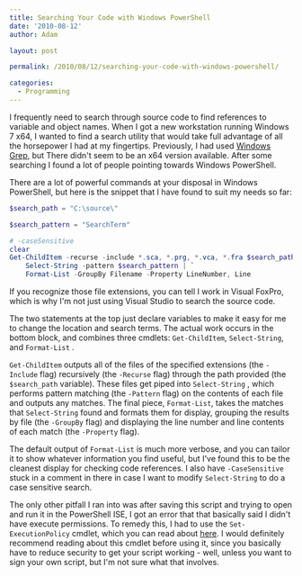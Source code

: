 ```yaml
---
title: Searching Your Code with Windows PowerShell
date: '2010-08-12'
author: Adam

layout: post

permalink: /2010/08/12/searching-your-code-with-windows-powershell/

categories:
  - Programming
---
```

I frequently need to search through source code to find references to variable
and object names. When I got a new workstation running Windows 7 x64, I wanted
to find a search utility that would take full advantage of all the horsepower I
had at my fingertips. Previously, I had used [Windows
Grep](http://www.wingrep.com/), but There didn't seem to be an x64 version
available. After some searching I found a lot of people pointing towards Windows
PowerShell.

There are a lot of powerful commands at your disposal in Windows PowerShell, but
here is the snippet that I have found to suit my needs so far:

``` powershell
$search_path = "C:\source\"

$search_pattern = "SearchTerm"

# -caseSensitive
clear
Get-ChildItem -recurse -include *.sca, *.prg, *.vca, *.fra $search_path | `
    Select-String -pattern $search_pattern | `
    Format-List -GroupBy Filename -Property LineNumber, Line
```

If you recognize those file extensions, you can tell I work in Visual FoxPro,
which is why I'm not just using Visual Studio to search the source code.

The two statements at the top just declare variables to make it easy for me to
change the location and search terms. The actual work occurs in the bottom
block, and combines three cmdlets: `Get-ChildItem`, `Select-String`, and
`Format-List` .

`Get-ChildItem` outputs all of the files of the specified extensions (the
`-Include` flag) recursively (the `-Recurse` flag) through the path provided
(the `$search_path` variable). These files get piped into `Select-String` ,
which performs pattern matching (the `-Pattern` flag) on the contents of each
file and outputs any matches. The final piece, `Format-List`, takes the matches
that `Select-String` found and formats them for display, grouping the results by
file (the `-GroupBy` flag) and displaying the line number and line contents of
each match (the `-Property` flag).

The default output of `Format-List` is much more verbose, and you can tailor it
to show whatever information you find useful, but I've found this to be the
cleanest display for checking code references. I also have `-CaseSensitive`
stuck in a comment in there in case I want to modify `Select-String` to do a
case sensitive search.

The only other pitfall I ran into was after saving this script and trying to
open and run it in the PowerShell ISE, I got an error that that basically said I
didn't have execute permissions. To remedy this, I had to use the
`Set-ExecutionPolicy` cmdlet, which you can read about
[here](http://technet.microsoft.com/en-us/library/ee176961.aspx). I would
definitely recommend reading about this cmdlet before using it, since you
basically have to reduce security to get your script working - well, unless you
want to sign your own script, but I'm not sure what that involves.

